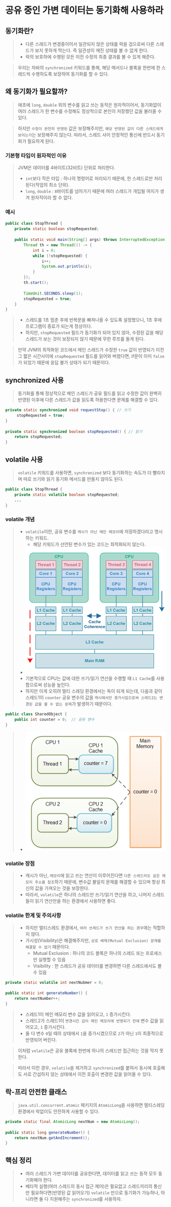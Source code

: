 # 공유 중인 가변 데이터는 동기화해 사용하라

## 동기화란?
> - 다른 스레드가 변경중이어서 일관되지 않은 상태를 락을 검으로써 다른 스레드가 보지 못하게 막는다. 즉 일관성이 깨진 상태를 볼 수 없게 한다.
> - 락의 보호하에 수행된 모든 이전 수정의 최종 결과를 볼 수 있게 해준다.

> 우리는 자바의 `synchronized` 키워드를 통해, 해당 메서드나 블록을 한번에 한 스레드씩 수행하도록 보장하여 동기화를 할 수 있다.

## 왜 동기화가 필요할까?
> 애초에 `long`, `double` 외의 변수를 읽고 쓰는 동작은 원자적이어서, 동기화없이 여러 스레드가 한 변수를 수정해도 정상적으로 본인이 저장했던 값을 불러올 수 있다.

> 하지만 `수정이 완전히 반영된` 값은 보장해주지만, `해당 반영된 값이 다른 스레드에게 보이는가`는 보장해주지 않는다. 따라서, 스레드 사이 안정적인 통신에 반드시 동기화가 필요하게 된다.

### 기본형 타입이 원자적인 이유
> JVM은 데이터를 4바이트(32비트) 단위로 처리한다.
> - `int`보다 작은 타입 : 하나의 명령어로 처리되기 때문에, 한 스레드로만 처리된다(작업의 최소 단위).
> - `long`, `double` : `8`바이트를 넘어가기 때문에 여러 스레드가 개입될 여지가 생겨 원자적이라 할 수 없다.

### 예시
```java
public class StopThread {
	private static boolean stopRequested;
    
    public static void main(String[] args) throws InterruptedException {
    	Thread th = new Thread(() -> {
        	int i = 0;
            while (!stopRequested) {
            	i++;
                System.out.println(i);
            }
        });
        th.start();
        
        TimeUnit.SECONDS.sleep(1);
        stopRequested = true;
    }
}
```
> - 스레드를 1초 멈춘 후에 반복문을 빠져나올 수 있도록 설정했으니, 1초 후에 프로그램이 종료가 되는게 정상이다.
> - 하지만, `stopRequested` 필드가 동기화가 되어 있지 않아, 수정된 값을 해당 스레드가 보는 것이 보장되지 않기 때문에 무한 루프를 돌게 된다.

> 만약 JVM의 최적화된 코드에서 메인 스레드가 수정한 `true` 값이 반영되기 이전 그 짧은 시간사이에 `stopRequested` 필드를 읽어와 버렸다면, if문이 이미 `false`가 되었기 때문에 응답 불가 상태가 되기 때문이다.

## synchronized 사용
> 동기화를 통해 정상적으로 메인 스레드가 공유 필드를 읽고 수정한 값이 완벽히 반영된 이후에 다른 스레드가 값을 읽도록 허용한다면 문제를 해결할 수 있다.
```java
private static synchronized void requestStop() { // 쓰기
     stopRequested = true;
}

private static synchronized boolean stopRequested() { // 읽기
    return stopRequested;
}
```

## volatile 사용
> `volatile` 키워드를 사용하면, `synchronized` 보다 동기화하는 속도가 더 빨라지며 따로 쓰기와 읽기 동기화 메서드를 만들지 않아도 된다.
```java
public class StopThread {
	private static volatile boolean stopRequested;
    ...
}
```

### volatile 개념
> - `volatile`이란, 공유 변수를 `캐시가 아닌 메인 메모리`에 저장하겠다라고 명시하는 키워드.
>   - 해당 키워드가 선언된 변수가 있는 코드는 최적화되지 않는다.
> - ![img.png](img.png)
> - 기본적으로 CPU는 값에 대한 쓰기/읽기 연산을 수행할 때 `L1 Cache`를 사용함으로써 성능을 높인다.
> - 하지만 이게 오히려 멀티 스레딩 환경에서는 독이 되게 되는데, 다음과 같이 스레드1이 `counter` 공유 변수의 값을 `캐시에서만 증가시킴으로써 스레드2는 변경된 값을 볼 수 없는 문제`가 발생하기 때문이다.
```java
public class SharedObject {
    public int counter = 0;  // 공유 변수
}
```
> - ![img_1.png](img_1.png)

### volatile 장점
> - 캐시가 아닌, `메모리`에 읽고 쓰는 연산이 이루어진다면 `다른 스레드라도 같은 메모리 주소를 참조`하기 때문에, 변수값 불일치 문제를 해결할 수 있으며 항상 최신의 값을 가져오는 것을 보장한다.
> - 따라서, `volatile`은 하나의 스레드만 쓰기/읽기 연산을 하고, 나머지 스레드들이 읽기 연산만을 하는 환경에서 사용하면 좋다.

### volatile 한계 및 주의사항
> - 하지만 멀티스레드 환경에서, `여러 쓰레드가 쓰기 연산을 하는 경우`에는 적합하지 않다.
> - 가시성(Visibility)은 해결해주지만, `상호 배제(Mutual Exclusion) 문제를 해결할 수 없기` 때문이다.
>   - Mutual Exclusion : 하나의 코드 블록은 하나의 스레드 또는 프로세스만 실행할 수 있음
>   - Visibility : 한 스레드가 공유 데이터를 변경하면 다른 스레드에서도 볼 수 있음

```java
private static volatile int nextNubmer = 0;

public static int generateNumber() {
	return nextNumber++;
}
```

> - 스레드1이 메인 메모리 변수 값을 읽어오고, `1` 증가시킨다.
> - 스레드2가 스레드1이 `변경시킨 값이 메인 메모리에 반영되기 전에` 변수 값을 읽어오고, `1` 증가시킨다.
> - 둘 다 변수 `0`일 때의 상태에서 `1`을 증가시켰으므로 `2`가 아닌 `1`이 최종적으로 반영되어 버린다.

> 이처럼 `volatile`은 공유 블록에 한번에 하나의 스레드만 접근하는 것을 막지 못한다.

> 따라서 이런 경우, `volatile`을 제거하고 `synchronized`를 붙여서 동시에 호출해도 서로 간섭하지 않는 상태에서 이전 호출이 변경한 값을 읽어올 수 있다.

## 락-프리 안전한 클래스
> `java.util.concurrent.atomic` 패키지의 `AtomicLong`을 사용하면 멀티스레딩 환경에서 락없이도 안전하게 사용할 수 있다.
```java
private static final AtomicLong nextNum = new AtomicLong();

public static long generateNumber() {
	return nextNum.getAndIncrement();
}
```

## 핵심 정리
> - 여러 스레드가 가변 데이터를 공유한다면, 데이터를 읽고 쓰는 동작 모두 동기화해야 한다.
> - 베타적 실행(여러 스레드의 동시 접근 제어)은 필요없고 스레드끼리의 통신만 필요하다면(반영된 값 읽어오기) `volatile` 만으로 동기화가 가능하나, 아니라면 둘 다 지원해주는 `synchronized`를 사용하자.